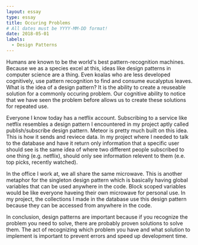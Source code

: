 ```yaml
---
layout: essay
type: essay
title: Occuring Problems
# All dates must be YYYY-MM-DD format!
date: 2018-05-01
labels:
  - Design Patterns
---
```


Humans are known to be the world's best pattern-recognition machines. Because we as a species excel at this, ideas like design patterns in computer science are a thing. Even koalas who are less developed cognitively, use pattern recognition to find and consume eucalyptus leaves. What is the idea of a design pattern? It is the ability to create a reuseable solution for a commonly occuring problem. Our cognitive ability to notice that we have seen the problem before allows us to create these solutions for repeated use. 

Everyone I know today has a netflix account. Subscribing to a service like netflix resembles a design pattern I encountered in my project aptly called  publish/subscribe design pattern. Meteor is pretty much built on this idea. This is how it sends and reviece data. In my project where I needed to talk to the database and have it return only information that a specific user should see is the same idea of where two different people subscribed to one thing (e.g. netflix), should only see information relevent to them (e.e. top picks, recently watched).

In the office I work at, we all share the same microwave. This is another metaphor for the singleton design pattern which is basically having global variables that can be used anywhere in the code. Block scoped variables would be like everyone haveing their own microwave for personal use. In my project, the collections I made in the database use this design pattern because they can be accessed from anywhere in the code.

In conclusion, design patterns are important because if you recognize the problem you need to solve, there are probably proven solutions to solve them. The act of recognizing which problem you have and what solution to implement is important to prevent errors and speed up development time. 
